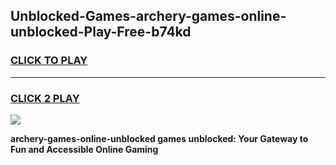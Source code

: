 
## Unblocked-Games-archery-games-online-unblocked-Play-Free-b74kd
<h3>
<a href="https://premium76.site?title=archery-games-online-unblocked&ref=23A">CLICK TO PLAY</a></h3>
<hr>

<h3>
<a href="https://premium76.site?title=archery-games-online-unblocked&ref=23A">CLICK 2 PLAY</a>
  
</h3>

<a href="https://premium76.site?title=archery-games-online-unblocked&ref=23A"><img src="https://clearcache.store/games.png"></a>


**archery-games-online-unblocked games unblocked: Your Gateway to Fun and Accessible Online Gaming**
